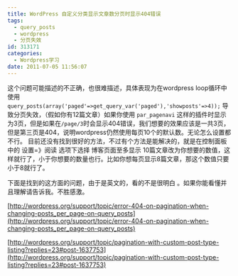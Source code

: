 ```yaml
---
title: WordPress 自定义分类显示文章数分页时显示404错误
tags:
  - query_posts
  - wordpress
  - 分页失效
id: 313171
categories:
  - Wordpress学习
date: 2011-07-05 11:56:07
---
```


这个问题可能描述的不正确，也很难描述，具体表现为在wordpress loop循环中使用`query_posts(array('paged'=>get_query_var('paged'),'showposts'=>4));` 导致分页失效，（假如你有12篇文章）如果你使用 `par_pagenavi` 这样的插件时显示 为3页，但是如果在`/page/3`时会显示404错误，我们想要的效果应该是一共3页，但是第三页是404，说明wordpress仍然使用每页10个的默认数。无论怎么设置都不行。 目前还没有找到很好的方法，不过有个方法是能解决的，就是在控制面板中的 设置=》阅读 选项下选择 博客页面至多显示 10篇文章改为你想要的数值，这样就行了，小于你想要的数量也行。比如你想每页显示8篇文章，那这个数值只要小于8就行了。

下面是找到的这方面的问题，由于是英文的，看的不是很明白 。如果你能看懂并且理解请告诉我。不胜感激。

[http://wordpress.org/support/topic/error-404-on-pagination-when-changing-posts_per_page-on-query_posts](http://wordpress.org/support/topic/error-404-on-pagination-when-changing-posts_per_page-on-query_posts)

[http://wordpress.org/support/topic/pagination-with-custom-post-type-listing?replies=23#post-1637753](http://wordpress.org/support/topic/pagination-with-custom-post-type-listing?replies=23#post-1637753)